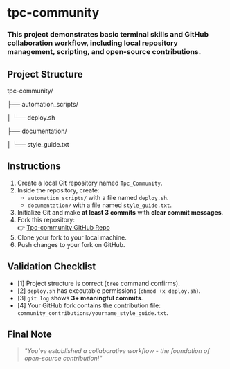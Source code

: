 # tpc-community
### This project demonstrates basic terminal skills and GitHub collaboration workflow, including local repository management, scripting, and open-source contributions.

## Project Structure
tpc-community/

├── automation_scripts/

│ └── deploy.sh

├── documentation/

│ └── style_guide.txt


##  Instructions

1. Create a local Git repository named `Tpc_Community`.
2. Inside the repository, create:
   - `automation_scripts/` with a file named `deploy.sh`.
   - `documentation/` with a file named `style_guide.txt`.
3. Initialize Git and make **at least 3 commits** with **clear commit messages**.
4. Fork this repository:  
   👉 [Tpc-community GitHub Repo](https://github.com/londeka-z/tpc-community)
5. Clone your fork to your local machine.
6. Push changes to your fork on GitHub.

##  Validation Checklist

- [1] Project structure is correct (`tree` command confirms).
- [2] `deploy.sh` has executable permissions (`chmod +x deploy.sh`).
- [3] `git log` shows **3+ meaningful commits**.
- [4] Your GitHub fork contains the contribution file:
  `community_contributions/yourname_style_guide.txt`.

##  Final Note

> _"You've established a collaborative workflow - the foundation of open-source contribution!"_

